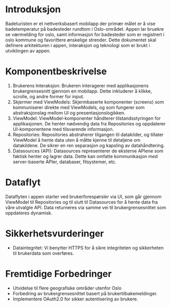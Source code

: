 # Introduksjon
Badeturisten er et nettverksbasert mobilapp der primær målet er å vise badetemperatur på badesteder rundtom i Oslo-området. Appen lar bruekre se værmelding for oslo, samt informasjon for badesteder som er registrert i oslo kommune og favorittere ønskelige strender. Dette dokumentet skal definere arkitekturen i appen, interaksjon og teknologi som er brukt i utviklingen av appen.
# Komponentbeskrivelse
1. Brukerens Interaksjon:
Brukeren interagerer med applikasjonens brukergrensesnitt gjennom en mobilapp. Dette inkluderer å klikke, scrolle, og andre former for input.
2. Skjermer med ViewModels:
Skjermbaserte komponenter (screens) som kommuniserer direkte med ViewModels, og som fungerer som abstraksjonslag mellom UI og  presentasjonslogikken.
3. ViewModel:
ViewModel-komponenter håndterer tilstandsstyringen for applikasjonen. De henter nødvendig data fra Repositories og oppdaterer UI-komponentene med tilsvarende informasjon.
4. Repositories:
Repositories abstraherer tilgangen til datakilder, og tillater ViewModel å hente data uten å måtte kjenne til detaljene om datakildene. De sikrer en ren separasjon og kapsling av datahåndtering.
5. Datasources (API):
Datasources representerer de eksterne APIene som faktisk henter og lagrer data. Dette kan omfatte kommunikasjon med server-baserte APIer, databaser, filsystemer, etc.
# Dataflyt
Dataflyten i appen starter ved brukerforespørsler via UI, som går gjennom ViewModel til Repositories og til slutt til Datasources for å hente data fra våre utvalgte API. Data returneres via samme vei til brukergrensesnittet som oppdateres dynamisk.
# Sikkerhetsvurderinger
- Dataintegritet: Vi benytter HTTPS for å sikre integriteten og sikkerheten til brukerdata som overføres.
# Fremtidige Forbedringer
- Utvidelse til flere geografiske områder utenfor Oslo
- Forbedring av brukergrensesnittet basert på brukertilbakemeldinger.
- Implementere OAuth2.0 for sikker autentisering av brukere.

